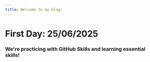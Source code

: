 ```yaml
---
title: Welcome to my blog!
---
```


# First Day: 25/06/2025
### We're practicing with GitHub Skills and learning essential skills!

